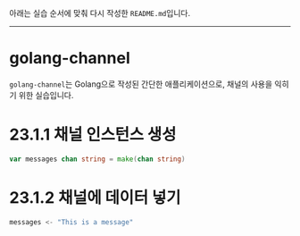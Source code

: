 아래는 실습 순서에 맞춰 다시 작성한 `README.md`입니다.

---

# golang-channel

`golang-channel`는 Golang으로 작성된 간단한 애플리케이션으로, 채널의 사용을 익히기 위한 실습입니다.

# 23.1.1 채널 인스턴스 생성

```go
var messages chan string = make(chan string)
```

# 23.1.2 채널에 데이터 넣기
```go
messages <- "This is a message"
```

